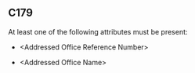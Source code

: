 ## C179
At least one of the following attributes must be present:  
  
 - &lt;Addressed Office Reference Number&gt;  
  
 - &lt;Addressed Office Name&gt;
